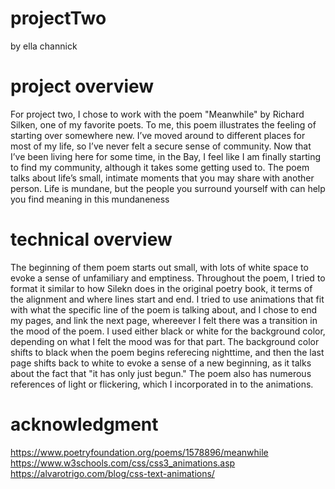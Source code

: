 # projectTwo
by ella channick

# project overview
For project two, I chose to work with the poem "Meanwhile" by Richard Silken, one of my favorite poets. To me, this poem illustrates the feeling of starting over somewhere new. I’ve moved around to different places for most of my life, so I’ve never felt a secure sense of community. Now that I’ve been living here for some time, in the Bay, I feel like I am finally starting to find my community, although it takes some getting used to. The poem talks about life’s small, intimate moments that you may share with another person. Life is mundane, but the people you surround yourself with can help you find meaning in this mundaneness

# technical overview
The beginning of them poem starts out small, with lots of white space to evoke a sense of unfamiliary and emptiness. Throughout the poem, I tried to format it similar to how Silekn does in the original poetry book, it terms of the alignment and where lines start and end. I tried to use animations that fit with what the specific line of the poem is talking about, and I chose to end my pages, and link the next page, whereever I felt there was a transition in the mood of the poem. I used either black or white for the background color, depending on what I felt the mood was for that part. The background color shifts to black when the poem begins referecing nighttime, and then the last page shifts back to white to evoke a sense of a new beginning, as it talks about the fact that "it has only just begun." The poem also has numerous references of light or flickering, which I incorporated in to the animations.

# acknowledgment
https://www.poetryfoundation.org/poems/1578896/meanwhile
https://www.w3schools.com/css/css3_animations.asp
https://alvarotrigo.com/blog/css-text-animations/
